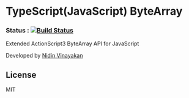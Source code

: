 TypeScript(JavaScript) ByteArray
================================
### Status : [![Build Status](https://api.travis-ci.org/01alchemist/DataArray.png)](https://travis-ci.org/01alchemist/DataArray)
Extended ActionScript3 ByteArray API for JavaScript

Developed by [Nidin Vinayakan]

License
----

MIT


[Nidin Vinayakan]:https://github.com/nidin